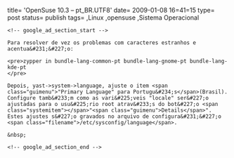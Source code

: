 
title= 'OpenSuse 10.3 &#8211; pt_BR.UTF8'
date= 2009-01-08 16=41=15
type= post
status= publish
tags=
,Linux
,opensuse
,Sistema Operacional
~~~~~~
<!-- google_ad_section_start -->

Para resolver de vez os problemas com caracteres estranhos e acentua&#231;&#227;o:

<pre>zypper in bundle-lang-common-pt bundle-lang-gnome-pt bundle-lang-kde-pt
</pre>

Depois, yast->system->language, ajuste o item <span class="guimenu">"Primary Language" para Portugu&#234;s</span>(Brasil).  
Configure tamb&#233;m como as vari&#225;veis "locale" ser&#227;o ajustadas para o usu&#225;rio root atrav&#233;s do bot&#227;o <span class="systemitem"></span>"<span class="guimenu">Details</span>".  
Estes ajustes s&#227;o gravados no arquivo de configura&#231;&#227;o <span class="filename">/etc/sysconfig/language</span>. 

&nbsp;

<!-- google_ad_section_end -->